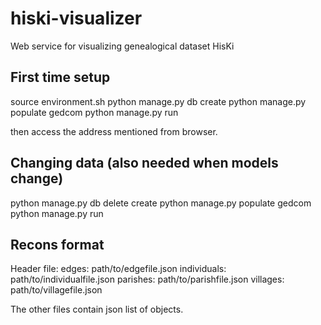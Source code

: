 # hiski-visualizer
Web service for visualizing genealogical dataset HisKi


First time setup
----------------

source environment.sh
python manage.py db create
python manage.py populate gedcom <gedcom-file>
python manage.py run

then access the address mentioned from browser.


Changing data (also needed when models change)
----------------------------------------------

python manage.py db delete create
python manage.py populate gedcom <gedcom-file>
python manage.py run


Recons format
-------------

Header file:
edges:          path/to/edgefile.json
individuals:    path/to/individualfile.json
parishes:       path/to/parishfile.json
villages:       path/to/villagefile.json

The other files contain json list of objects.
